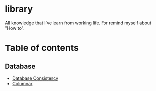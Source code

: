 # library
All knowledge that I've learn from working life. For remind myself about "How to".

# Table of contents

## 

## Database
* [Database Consistency](database/db-consistency.md)
* [Columnar](database/columnar.md)